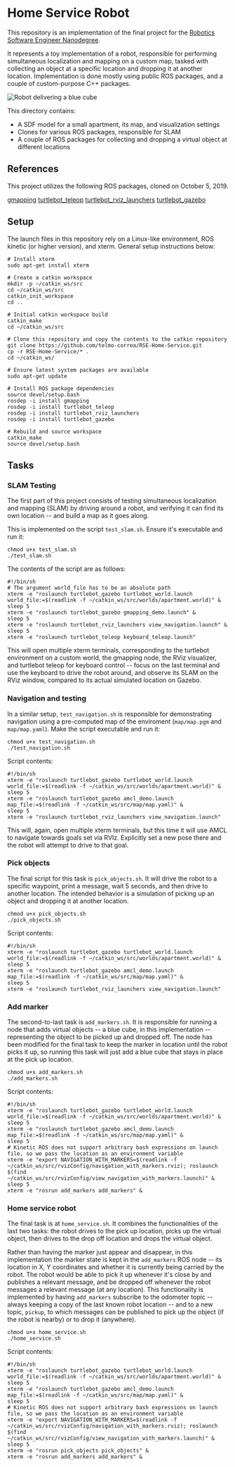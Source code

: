 # Home Service Robot

This repository is an implementation of the final project for the [Robotics Software Engineer Nanodegree](https://www.udacity.com/course/robotics-software-engineer--nd209).

It represents a toy implementation of a robot, responsible for performing simultaneous localization and mapping on a custom map, tasked with collecting an object at a specific location and dropping it at another location.  Implementation is done mostly using public ROS packages, and a couple of custom-purpose C++ packages.

![Robot delivering a blue cube](images/demo.gif)

This directory contains:
- A SDF model for a small apartment, its map, and visualization settings
- Clones for various ROS packages, responsible for SLAM
- A couple of ROS packages for collecting and dropping a virtual object at different locations


## References
This project utilizes the following ROS packages, cloned on October 5, 2019.

[gmapping](http://wiki.ros.org/gmapping)
[turtlebot_teleop](http://wiki.ros.org/turtlebot_teleop)
[turtlebot_rviz_launchers](http://wiki.ros.org/turtlebot_rviz_launchers)
[turtlebot_gazebo](http://wiki.ros.org/turtlebot_gazebo)

## Setup

The launch files in this repository rely on a Linux-like environment, ROS kinetic (or higher version), and xterm.  General setup instructions below:

```
# Install xterm
sudo apt-get install xterm

# Create a catkin workspace
mkdir -p ~/catkin_ws/src
cd ~/catkin_ws/src
catkin_init_workspace
cd ..

# Initial catkin workspace build
catkin_make
cd ~/catkin_ws/src

# Clone this repository and copy the contents to the catkin repository
git clone https://github.com/telmo-correa/RSE-Home-Service.git
cp -r RSE-Home-Service/* .
cd ~/catkin_ws/

# Ensure latest system packages are available
sudo apt-get update

# Install ROS package dependencies
source devel/setup.bash
rosdep -i install gmapping
rosdep -i install turtlebot_teleop
rosdep -i install turtlebot_rviz_launchers
rosdep -i install turtlebot_gazebo

# Rebuild and source workspace
catkin_make
source devel/setup.bash
```

## Tasks

### SLAM Testing

The first part of this project consists of testing simultaneous localization and mapping (SLAM) by driving around a robot, and verifying it can find its own location -- and build a map as it goes along.

This is implemented on the script `test_slam.sh`.  Ensure it's executable and run it:

```
chmod u+x test_slam.sh
./test_slam.sh
```

The contents of the script are as follows:
```
#!/bin/sh
# The argument world_file has to be an absolute path
xterm -e "roslaunch turtlebot_gazebo turtlebot_world.launch world_file:=$(readlink -f ~/catkin_ws/src/worlds/apartment.world)" &
sleep 5
xterm -e "roslaunch turtlebot_gazebo gmapping_demo.launch" &
sleep 5
xterm -e "roslaunch turtlebot_rviz_launchers view_navigation.launch" &
sleep 5
xterm -e "roslaunch turtlebot_teleop keyboard_teleop.launch"
```

This will open multiple xterm terminals, corresponding to the turtlebot environment on a custom world, the gmapping node, the RViz visualizer, and turtlebot teleop for keyboard control -- focus on the last terminal and use the keyboard to drive the robot around, and observe its SLAM on the RViz window, compared to its actual simulated location on Gazebo.


### Navigation and testing

In a similar setup, `test_navigation.sh` is responsible for demonstrating navigation using a pre-computed map of the enviroment (`map/map.pgm` and `map/map.yaml`).  Make the script executable and run it:

```
chmod u+x test_navigation.sh
./test_navigation.sh
```

Script contents:
```
#!/bin/sh
xterm -e "roslaunch turtlebot_gazebo turtlebot_world.launch world_file:=$(readlink -f ~/catkin_ws/src/worlds/apartment.world)" &
sleep 5
xterm -e "roslaunch turtlebot_gazebo amcl_demo.launch map_file:=$(readlink -f ~/catkin_ws/src/map/map.yaml)" &
sleep 5
xterm -e "roslaunch turtlebot_rviz_launchers view_navigation.launch"
```

This will, again, open multiple xterm terminals, but this time it will use AMCL to navigate towards goals set via RVIz.  Explicitly set a new pose there and the robot will attempt to drive to that goal.


### Pick objects

The final script for this task is `pick_objects.sh`.  It will drive the robot to a specific waypoint, print a message, wait 5 seconds, and then drive to another location.  The intended behavior is a simulation of picking up an object and dropping it at another location.

```
chmod u+x pick_objects.sh
./pick_objects.sh
```

Script contents:
```
#!/bin/sh
xterm -e "roslaunch turtlebot_gazebo turtlebot_world.launch world_file:=$(readlink -f ~/catkin_ws/src/worlds/apartment.world)" &
sleep 5
xterm -e "roslaunch turtlebot_gazebo amcl_demo.launch map_file:=$(readlink -f ~/catkin_ws/src/map/map.yaml)" &
sleep 5
xterm -e "roslaunch turtlebot_rviz_launchers view_navigation.launch"
```

### Add marker

The second-to-last task is `add_markers.sh`.  It is responsible for running a node that adds virtual objects -- a blue cube, in this implementation -- representing the object to be picked up and dropped off.  The node has been modified for the final task to keep the marker in location until the robot picks it up, so running this task will just add a blue cube that stays in place at the pick up location.

```
chmod u+x add_markers.sh
./add_markers.sh
```

Script contents:
```
#!/bin/sh
xterm -e "roslaunch turtlebot_gazebo turtlebot_world.launch world_file:=$(readlink -f ~/catkin_ws/src/worlds/apartment.world)" &
sleep 5
xterm -e "roslaunch turtlebot_gazebo amcl_demo.launch map_file:=$(readlink -f ~/catkin_ws/src/map/map.yaml)" &
sleep 5
# Kinetic ROS does not support arbitrary bash expressions on launch file, so we pass the location as an environment variable
xterm -e "export NAVIGATION_WITH_MARKERS=$(readlink -f ~/catkin_ws/src/rvizConfig/navigation_with_markers.rviz); roslaunch $(find ~/catkin_ws/src/rvizConfig/view_navigation_with_markers.launch)" &
sleep 5
xterm -e "rosrun add_markers add_markers" &
```

### Home service robot

The final task is at `home_service.sh`.  It combines the functionalities of the last two tasks: the robot drives to the pick up location, picks up the virtual object, then drives to the drop off location and drops the virtual object.

Rather than having the marker just appear and disappear, in this implementation the marker state is kept in the `add_markers` ROS node -- its location in X, Y coordinates and whether it is currently being carried by the robot.  The robot would be able to pick it up whenever it's close by and publishes a relevant message, and be dropped off whenever the robot messages a relevant message (at any location).  This functionality is implemented by having `add_markers` subscribe to the odometer topic -- always keeping a copy of the last known robot location -- and to a new topic, `pickup`, to which messages can be published to pick up the object (if the robot is nearby) or to drop it (anywhere).

```
chmod u+x home_service.sh
./home_service.sh
```

Script contents:
```
#!/bin/sh
xterm -e "roslaunch turtlebot_gazebo turtlebot_world.launch world_file:=$(readlink -f ~/catkin_ws/src/worlds/apartment.world)" &
sleep 5
xterm -e "roslaunch turtlebot_gazebo amcl_demo.launch map_file:=$(readlink -f ~/catkin_ws/src/map/map.yaml)" &
sleep 5
# Kinetic ROS does not support arbitrary bash expressions on launch file, so we pass the location as an environment variable
xterm -e "export NAVIGATION_WITH_MARKERS=$(readlink -f ~/catkin_ws/src/rvizConfig/navigation_with_markers.rviz); roslaunch $(find ~/catkin_ws/src/rvizConfig/view_navigation_with_markers.launch)" &
sleep 5
xterm -e "rosrun pick_objects pick_objects" &
xterm -e "rosrun add_markers add_markers" &
```
